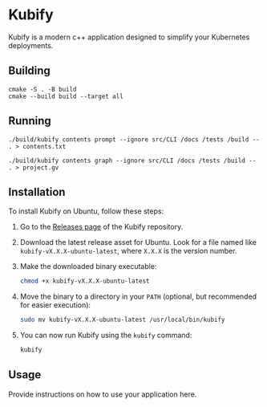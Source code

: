 # Kubify

Kubify is a modern c++ application designed to simplify your Kubernetes deployments.

## Building

```
cmake -S . -B build
cmake --build build --target all
```

## Running

```
./build/kubify contents prompt --ignore src/CLI /docs /tests /build -- . > contents.txt

./build/kubify contents graph --ignore src/CLI /docs /tests /build -- . > project.gv
```


## Installation

To install Kubify on Ubuntu, follow these steps:

1. Go to the [Releases page](https://github.com/homer6/kubify/releases) of the Kubify repository.

2. Download the latest release asset for Ubuntu. Look for a file named like `kubify-vX.X.X-ubuntu-latest`, where `X.X.X` is the version number.

3. Make the downloaded binary executable:

   ```bash
   chmod +x kubify-vX.X.X-ubuntu-latest
   ```

4. Move the binary to a directory in your `PATH` (optional, but recommended for easier execution):

   ```bash
   sudo mv kubify-vX.X.X-ubuntu-latest /usr/local/bin/kubify
   ```

5. You can now run Kubify using the `kubify` command:

   ```bash
   kubify
   ```

## Usage

Provide instructions on how to use your application here.

